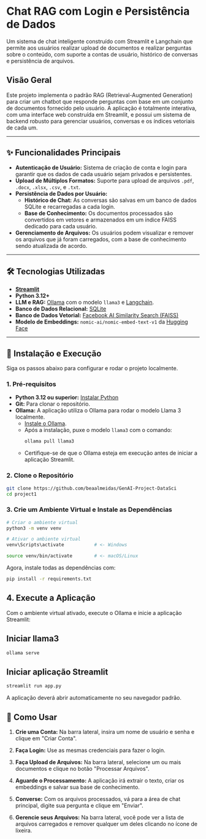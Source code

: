 # Chat RAG com Login e Persistência de Dados

Um sistema de chat inteligente construído com Streamlit e Langchain que permite aos usuários realizar upload de documentos e realizar perguntas sobre o conteúdo, com suporte a contas de usuário, histórico de conversas e persistência de arquivos.

## Visão Geral

Este projeto implementa o padrão RAG (Retrieval-Augmented Generation) para criar um chatbot que responde perguntas com base em um conjunto de documentos fornecido pelo usuário. A aplicação é totalmente interativa, com uma interface web construída em Streamlit, e possui um sistema de backend robusto para gerenciar usuários, conversas e os índices vetoriais de cada um.

---

## ✨ Funcionalidades Principais

* **Autenticação de Usuário:** Sistema de criação de conta e login para garantir que os dados de cada usuário sejam privados e persistentes.
* **Upload de Múltiplos Formatos:** Suporte para upload de arquivos `.pdf`, `.docx`, `.xlsx`, `.csv`, e `.txt`.
* **Persistência de Dados por Usuário:**
    * **Histórico de Chat:** As conversas são salvas em um banco de dados SQLite e recarregadas a cada login.
    * **Base de Conhecimento:** Os documentos processados são convertidos em vetores e armazenados em um índice FAISS dedicado para cada usuário.
* **Gerenciamento de Arquivos:** Os usuários podem visualizar e remover os arquivos que já foram carregados, com a base de conhecimento sendo atualizada de acordo.

---

## 🛠️ Tecnologias Utilizadas

* **[Streamlit](https://streamlit.io/)**
* **Python 3.12+**
* **LLM e RAG:** [Ollama](https://ollama.com/) com o modelo `llama3` e [Langchain](https://www.langchain.com/).
* **Banco de Dados Relacional:** [SQLite](https://www.sqlite.org/)
* **Banco de Dados Vetorial:** [Facebook AI Similarity Search (FAISS)](https://github.com/facebookresearch/faiss)
* **Modelo de Embeddings:** `nomic-ai/nomic-embed-text-v1` da [Hugging Face](https://huggingface.co/nomic-ai/nomic-embed-text-v1)

---

## 🚀 Instalação e Execução

Siga os passos abaixo para configurar e rodar o projeto localmente.

### 1. Pré-requisitos

* **Python 3.12 ou superior:** [Instalar Python](https://www.python.org/downloads/)
* **Git:** Para clonar o repositório.
* **Ollama:** A aplicação utiliza o Ollama para rodar o modelo Llama 3 localmente.
    * [Instale o Ollama](https://ollama.com/).
    * Após a instalação, puxe o modelo `llama3` com o comando:
        ```bash
        ollama pull llama3
        ```
    * Certifique-se de que o Ollama esteja em execução antes de iniciar a aplicação Streamlit.

### 2. Clone o Repositório

```bash
git clone https://github.com/beaalmeidas/GenAI-Project-DataSci
cd project1
```

### 3. Crie um Ambiente Virtual e Instale as Dependências
```bash
# Criar o ambiente virtual
python3 -m venv venv

# Ativar o ambiente virtual
venv\Scripts\activate           # <- Windows

source venv/bin/activate        # <- macOS/Linux
```

Agora, instale todas as dependências com:

```bash
pip install -r requirements.txt
```

## 4. Execute a Aplicação
Com o ambiente virtual ativado, execute o Ollama e inicie a aplicação Streamlit:

<h2> Iniciar llama3 </h2>

```bash
ollama serve
```

<h2> Iniciar aplicação Streamlit</h2>

```bash
streamlit run app.py
```

A aplicação deverá abrir automaticamente no seu navegador padrão.


## 📖 Como Usar

1. **Crie uma Conta:** Na barra lateral, insira um nome de usuário e senha e clique em "Criar Conta".


2. **Faça Login:** Use as mesmas credenciais para fazer o login.


3. **Faça Upload de Arquivos:** Na barra lateral, selecione um ou mais documentos e clique no botão "Processar Arquivos".

4. **Aguarde o Processamento:** A aplicação irá extrair o texto, criar os embeddings e salvar sua base de conhecimento.

5. **Converse:** Com os arquivos processados, vá para a área de chat principal, digite sua pergunta e clique em "Enviar".

6. **Gerencie seus Arquivos:** Na barra lateral, você pode ver a lista de arquivos carregados e remover qualquer um deles clicando no ícone de lixeira.
